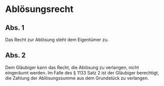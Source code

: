 # Ablösungsrecht



## Abs. 1

 Das Recht zur Ablösung steht dem Eigentümer zu.

## Abs. 2

 Dem Gläubiger kann das Recht, die Ablösung zu verlangen, nicht eingeräumt werden. Im Falle des § 1133 Satz 2 ist der Gläubiger berechtigt, die Zahlung der Ablösungssumme aus dem Grundstück zu verlangen. 


